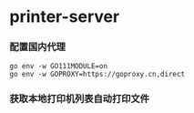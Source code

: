 # printer-server

### 配置国内代理
```
go env -w GO111MODULE=on
go env -w GOPROXY=https://goproxy.cn,direct
```

### 获取本地打印机列表自动打印文件
